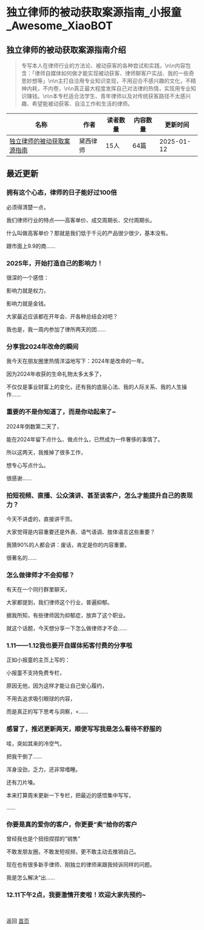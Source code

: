 # 独立律师的被动获取案源指南_小报童_Awesome_XiaoBOT

## 独立律师的被动获取案源指南介绍
> 专写本人在律师行业的方法论、被动获客的各种尝试和实践，\n\n内容包含：「律师自媒体如何做才能实现被动获客、律师聊客户实战、我的一些奇思妙想等」\n\n主打自洽用专业知识变现，不用迎合不感兴趣的文化，不精神内耗，不内卷，\n\n真正最大程度发挥自己对法律的热情，实现用专业知识赚钱。\n\n本专栏适合法学生、青年律师以及对传统获客路径不太感兴趣、希望能被动获客、自洽工作和生活的律师。  
  


|名称|作者|读者数量|内容数量|更新时间|
|---|---|---|---|---|
|[独立律师的被动获取案源指南](https://xiaobot.net/p/DaisyY?refer=0b133df9-27dc-423b-8101-639049001c13)|黛西律师|15人|64篇|2025-01-12|

## 最近更新
### 拥有这个心态，律师的日子能好过100倍

必须得清楚一点，

我们律师行业的特点——高客单价、成交周期长、交付周期长。

什么叫做高客单价？那就是我们低于千元的产品很少很少，基本没有。

跟市面上9.9的商......

### 2025年，开始打造自己的影响力！

很深的一个感悟：

影响力就是权力，

影响力就是金钱。

大家最近应该都在开年会、开各种总结会对吧？

我也是，我一周内参加了律所两天的团......

### 分享我2024年改命的瞬间

我今天在朋友圈里热情洋溢地写下：2024年是改命的一年。

因为2024年收获的生命礼物太多太多了，

不仅仅是事业财富上的变化，还有我的底层心法、我的人际关系、我的人生操作......

### 重要的不是你知道了，而是你动起来了~

2024年倒数第二天了，

能在2024年留下点什么、做点什么，已然成为一件奢侈的事情了。

所以这两天，我推掉了很多工作，

想专心写点什么。

很感谢......

### 拍短视频、直播、公众演讲、甚至谈客户，怎么才能提升自己的表现力？

今天不讲虚的，直接讲干货。

大家觉得是内容重要还是外表、语气语调、肢体语言这些重要？

我猜90%的人都会讲：废话，肯定是你的内容重要。

很著名的......

### 怎么做律师才不会抑郁？

有天在一个同行群里聊天，

大家都提到，我们律师这个行业，普遍抑郁。

据我所知，有些律师因为抑郁症，放弃了这个职业。

就这个话题，今天想分享一下怎么做律师才不会......

### 1.11——1.12我也要开自媒体拓客付费的分享啦

正如小报童的主页上写的：

小报童不支持免费专栏，

原因无他，因为这样才能让自己安心履约，

不用去追求吸引眼球的内容，

而是真正的写下思考与洞察，<......

### 感冒了，推迟更新两天，顺便写写我是怎么看待不舒服的

哇，突如其来的冷空气，

把我干倒了……

浑身没劲，乏力，还非常嗜睡。

还有刀片嗓。

本来打算周末更新一下专栏，把最近的感悟集中写写，

......

### 你要是真的爱你的客户，你更要“卖”给你的客户

曾经我也是个扭扭捏捏的“销售”

不敢发朋友圈，不敢发短视频，更不敢主动去推销自己。

现在也有很多新手律师、刚独立的律师来跟我倾诉同样的问题。

我是怎么解决“出......

### 12.11下午2点，我要激情开麦啦！欢迎大家先预约~


<a href="https://github.com/Reno9527/awesome-xiaobot" style="color: white; text-decoration: none;">awesome-xiaobot</a>

返回 [首页](../README.md)
